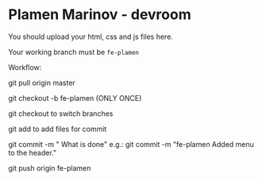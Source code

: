 # Plamen Marinov - devroom

You should upload your html, css and js files here.

Your working branch must be `fe-plamen`


Workflow:


git pull origin master

git checkout -b fe-plamen (ONLY ONCE)

git checkout <branch-name> to switch branches

git add <file-path> to add files for commit

git commit -m "<branch-name> What is done" e.g.: git commit -m "fe-plamen Added menu to the header."

git push origin fe-plamen

